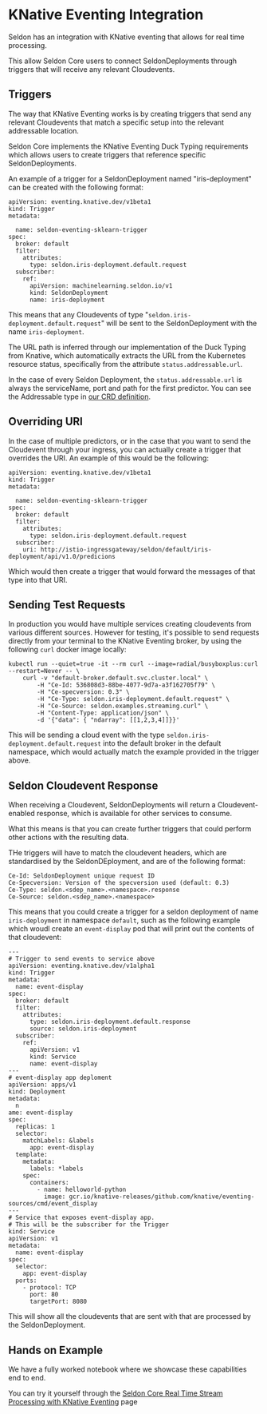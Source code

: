 # KNative Eventing Integration

Seldon has an integration with KNative eventing that allows for real time processing.

This allow Seldon Core users to connect SeldonDeployments through triggers that will receive any relevant Cloudevents.

## Triggers

The way that KNative Eventing works is by creating triggers that send any relevant Cloudevents that match a specific setup into the relevant addressable location.

Seldon Core implements the KNative Eventing Duck Typing requirements which allows users to create triggers that reference specific SeldonDeployments.

An example of a trigger for a SeldonDeployment named "iris-deployment" can be created with the following format:

```
apiVersion: eventing.knative.dev/v1beta1
kind: Trigger
metadata:

  name: seldon-eventing-sklearn-trigger
spec:
  broker: default
  filter:
    attributes:
      type: seldon.iris-deployment.default.request
  subscriber:
    ref: 
      apiVersion: machinelearning.seldon.io/v1
      kind: SeldonDeployment
      name: iris-deployment
```

This means that any Cloudevents of type "`seldon.iris-deployment.default.request`" will be sent to the SeldonDeployment with the name `iris-deployment`.

The URL path is inferred through our implementation of the Duck Typing from Knative, which automatically extracts the URL from the Kubernetes resource status, specifically from the attribute `status.addressable.url`. 

In the case of every Seldon Deployment, the `status.addressable.url` is always the serviceName, port and path for the first predictor. You can see the Addressable type in [our CRD definition](../reference/seldon-deployment.rst).

## Overriding URI

In the case of multiple predictors, or in the case that you want to send the Cloudevent through your ingress, you can actually create a trigger that overrides the URI. An example of this would be the following:

```
apiVersion: eventing.knative.dev/v1beta1
kind: Trigger
metadata:

  name: seldon-eventing-sklearn-trigger
spec:
  broker: default
  filter:
    attributes:
      type: seldon.iris-deployment.default.request
  subscriber:
    uri: http://istio-ingressgateway/seldon/default/iris-deployment/api/v1.0/predicions
```

Which would then create a trigger that would forward the messages of that type into that URI.

## Sending Test Requests

In production you would have multiple services creating cloudevents from various different sources. However for testing, it's possible to send requests directly from your terminal to the KNative Eventing broker, by using the following `curl` docker image locally:

```
kubectl run --quiet=true -it --rm curl --image=radial/busyboxplus:curl --restart=Never -- \
    curl -v "default-broker.default.svc.cluster.local" \
        -H "Ce-Id: 536808d3-88be-4077-9d7a-a3f162705f79" \
        -H "Ce-specversion: 0.3" \
        -H "Ce-Type: seldon.iris-deployment.default.request" \
        -H "Ce-Source: seldon.examples.streaming.curl" \
        -H "Content-Type: application/json" \
        -d '{"data": { "ndarray": [[1,2,3,4]]}}'
```

This will be sending a cloud event with the type `seldon.iris-deployment.default.request` into the default broker in the default namespace, which would actually match the example provided in the trigger above.

## Seldon Cloudevent Response

When receiving a Cloudevent, SeldonDeployments will return a Cloudevent-enabled response, which is available for other services to consume.

What this means is that you can create further triggers that could perform other actions with the resulting data.

THe triggers will have to match the cloudevent headers, which are standardised by the SeldonDEployment, and are of the following format:

```
Ce-Id: SeldonDeployment unique request ID
Ce-Specversion: Version of the specversion used (default: 0.3)
Ce-Type: seldon.<sdep_name>.<namespace>.response
Ce-Source: seldon.<sdep_name>.<namespace>
```

This means that you could create a trigger for a seldon deployment of name `iris-deployment` in namespace `default`, such as the following example which woudl create an `event-display` pod that will print out the contents of that cloudevent:

```
---
# Trigger to send events to service above
apiVersion: eventing.knative.dev/v1alpha1
kind: Trigger
metadata:
  name: event-display
spec:
  broker: default
  filter:
    attributes:
      type: seldon.iris-deployment.default.response
      source: seldon.iris-deployment
  subscriber:
    ref:
      apiVersion: v1
      kind: Service
      name: event-display
---
# event-display app deploment
apiVersion: apps/v1
kind: Deployment
metadata:
  n
ame: event-display
spec:
  replicas: 1
  selector:
    matchLabels: &labels
      app: event-display
  template:
    metadata:
      labels: *labels
    spec:
      containers:
        - name: helloworld-python
          image: gcr.io/knative-releases/github.com/knative/eventing-sources/cmd/event_display
---
# Service that exposes event-display app.
# This will be the subscriber for the Trigger
kind: Service
apiVersion: v1
metadata:
  name: event-display
spec:
  selector:
    app: event-display
  ports:
    - protocol: TCP
      port: 80
      targetPort: 8080
```

This will show all the cloudevents that are sent with that are processed by the SeldonDeployment.

## Hands on Example

We have a fully worked notebook where we showcase these capabilities end to end.

You can try it yourself through the [Seldon Core Real Time Stream Processing with KNative Eventing](../examples/knative_eventing_streaming.nblink) page


